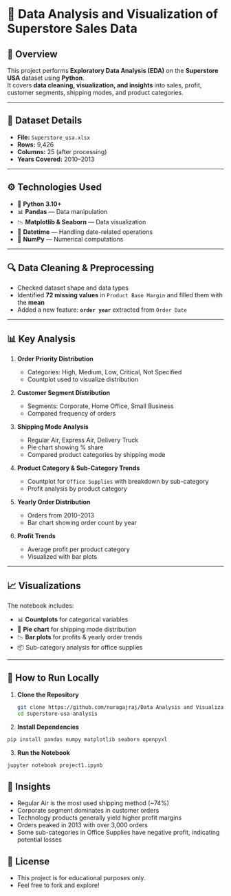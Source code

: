 # 🏬 Data Analysis and Visualization of Superstore Sales Data
## 📌 Overview
This project performs **Exploratory Data Analysis (EDA)** on the **Superstore USA** dataset using **Python**.  
It covers **data cleaning, visualization, and insights** into sales, profit, customer segments, shipping modes, and product categories.

---

## 📂 Dataset Details
- **File:** `Superstore_usa.xlsx`
- **Rows:** 9,426  
- **Columns:** 25 (after processing)
- **Years Covered:** 2010–2013

---

## ⚙️ Technologies Used
- 🐍 **Python 3.10+**
- 📊 **Pandas** — Data manipulation
- 📉 **Matplotlib & Seaborn** — Data visualization
- 📅 **Datetime** — Handling date-related operations
- 🧮 **NumPy** — Numerical computations

---

## 🔍 Data Cleaning & Preprocessing
- Checked dataset shape and data types  
- Identified **72 missing values** in `Product Base Margin` and filled them with the **mean**  
- Added a new feature: **`order year`** extracted from `Order Date`

---

## 📊 Key Analysis
1. **Order Priority Distribution**  
   - Categories: High, Medium, Low, Critical, Not Specified  
   - Countplot used to visualize distribution

2. **Customer Segment Distribution**  
   - Segments: Corporate, Home Office, Small Business  
   - Compared frequency of orders

3. **Shipping Mode Analysis**  
   - Regular Air, Express Air, Delivery Truck  
   - Pie chart showing % share  
   - Compared product categories by shipping mode

4. **Product Category & Sub-Category Trends**  
   - Countplot for `Office Supplies` with breakdown by sub-category  
   - Profit analysis by product category

5. **Yearly Order Distribution**  
   - Orders from 2010–2013  
   - Bar chart showing order count by year

6. **Profit Trends**  
   - Average profit per product category  
   - Visualized with bar plots

---

## 📈 Visualizations
The notebook includes:
- 📊 **Countplots** for categorical variables  
- 🥧 **Pie chart** for shipping mode distribution  
- 📉 **Bar plots** for profits & yearly order trends  
- 📦 Sub-category analysis for office supplies  

---

## 🚀 How to Run Locally
1. **Clone the Repository**
   ```bash
   git clone https://github.com/nuragajraj/Data Analysis and Visualization of Superstore Sales Data.git
   cd superstore-usa-analysis

2. **Install Dependencies**
```bash
pip install pandas numpy matplotlib seaborn openpyxl
```
3. **Run the Notebook**
```bash
jupyter notebook project1.ipynb
```
## 🧠 Insights
- Regular Air is the most used shipping method (~74%)
- Corporate segment dominates in customer orders
- Technology products generally yield higher profit margins
- Orders peaked in 2013 with over 3,000 orders
- Some sub-categories in Office Supplies have negative profit, indicating potential losses

## 📜 License
- This project is for educational purposes only.
- Feel free to fork and explore!
